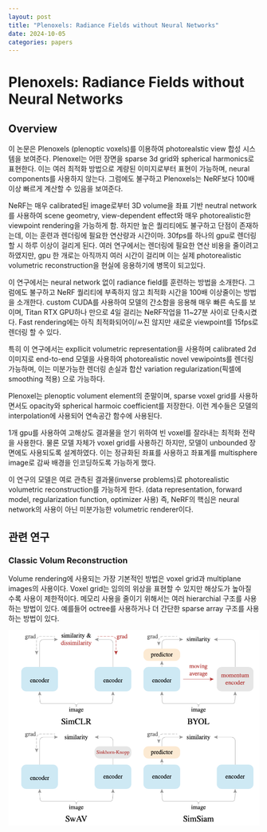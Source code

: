 ```yaml
---
layout: post
title: "Plenoxels: Radiance Fields without Neural Networks"
date: 2024-10-05
categories: papers
---
```


# Plenoxels: Radiance Fields without Neural Networks
 
## Overview
이 논문은 Plenoxels (plenoptic voxels)를 이용하여 photorealstic view 합성 시스템을 보여준다. Plenoxel는 어떤 장면을 sparse 3d grid와 spherical harmonics로 표현한다.
이는 여러 최적화 방법으로 계량된 이미지로부터 표현이 가능하며, neural components를 사용하지 않는다. 그럼에도 불구하고 Plenoxels는 NeRF보다 100배 이상 빠르게 계산할 수 있음을 보여준다. 

NeRF는 매우 calibrated된 image로부터 3D volume을 좌표 기반 neutral network를 사용하여 scene geometry, view-dependent effect와 매우 photorealistic한 viewpoint rendering을 가능하게 함. 
하지만 높은 퀄리티에도 불구하고 단점이 존재하는데, 이는 훈련과 렌더링에 필요한 연산량과 시간이마. 30fps를 하나의 gpu로 렌더링 할 시 하루 이상이 걸리게 된다. 여러 연구에서는 렌더링에 필요한 연산 비용을 줄이려고 하였지만,
gpu 한 개로는 아직까지 여러 시간이 걸리며 이는 실제 photorealistic volumetric reconstruction을 현실에 응용하기에 병목이 되고있다.

이 연구에서는 neural network 없이 radiance field를 훈련하는 방법을 소개한다. 그럼에도 불구하고 NeRF 퀄리티에 부족하지 않고 최적화 시간을 100배 이상줄이는 방법을 소개한다.
custom CUDA를 사용하여 모델의 간소함을 응용해 매우 빠른 속도를 보이며, Titan RTX GPU하나 만으로 4일 걸리는 NeRF작업을 11~27분 사이로 단축시켰다. Fast rendering에는 아직 최적화되어이/ㅆ진 않지만
새로운 viewpoint를 15fps로 렌더링 할 수 있다. 

특히 이 연구에서는 expllicit volumetric representation을 사용하며 calibrated 2d 이미지로 end-to-end 모델을 사용하여 photorealistic novel vewipoints를 렌더링 가능하며,
이는 미분가능한 렌더링 손실과 합산 variation regularization(픽셀에 smoothing 적용) 으로 가능하다.

Plenoxel는 plenoptic volument element의 준말이며, sparse voxel grid를 사용하면서도 opacity와 spherical harmoic coefficient를 저장한다. 이런 계수들은 모델의 interpolation에 사용되어 
연속공간 함수에 사용된다.

1개 gpu를 사용하여 고해상도 결과물을 얻기 위하여 빈 voxel를 잘라내는 최적화 전략을 사용한다. 물론 모델 자체가 voxel grid를 사용하긴 하지만, 모델이 unbounded 장면에도 사용되도록 설계하였다.
이는 정규화된 좌표를 사용하고 좌표계를 multisphere image로 감싸 배경을 인코딩하도록 가능하게 했다.

이 연구의 모델은 여로 관측된 결과물(inverse problems)로 photorealistic volumetric reconstruction를 가능하게 한다. (data representation, forward model, regularization function, optimizer 사용)
즉, NeRF의 핵심은 neural network의 사용이 아닌 미분가능한 volumetric renderer이다.

## 관련 연구
### Classic Volum Reconstruction
Volume rendering에 사용되는 가장 기본적인 방법은 voxel grid과 multiplane images의 사용이다. Voxel grid는 임의의 위상을 표현할 수 있지만 해상도가 높아질 수록 사용이 제한적이다. 메모리 사용을 줄이기 위해서는 여러 hierarchial 구조를 사용하는 방법이 있다. 예를들어
octree를 사용하거나 더 간단한 sparse array 구조를 사용하는 방법이 있다.

![](/images/Siamese/3.png)


